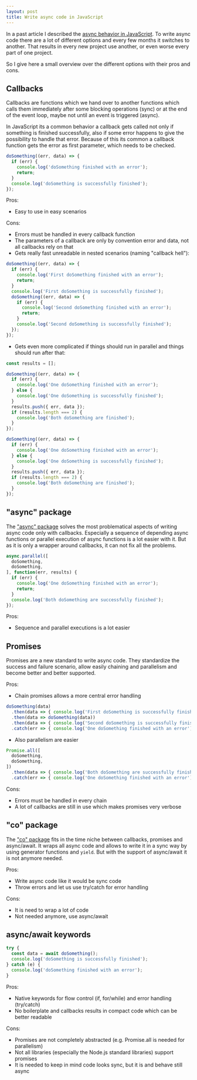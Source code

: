 ```yaml
---
layout: post
title: Write async code in JavaScript
---
```


In a past article I described the [async behavior in JavaScript](/2018/01/25/async-behavior-in-javascript.html). To write async code there are a lot of different options and every few months it switches to another. That results in every new project use another, or even worse every part of one project.
<!--more-->

So I give here a small overview over the different options with their pros and cons.

## Callbacks

Callbacks are functions which we hand over to another functions which calls them immediately after some blocking operations (sync) or at the end of the event loop, maybe not until an event is triggered (async).

In JavaScript its a common behavior a callback gets called not only if something is finished successfully, also if some
error happens to give the possibility to handle that error. Because of this its common a callback function gets the
error as first parameter, which needs to be checked.

```javascript
doSomething((err, data) => {
  if (err) {
    console.log('doSomething finished with an error');
    return;
  }
  console.log('doSomething is successfully finished');
});
```

Pros:

* Easy to use in easy scenarios

Cons:

* Errors must be handled in every callback function
* The parameters of a callback are only by convention error and data, not all callbacks rely on that
* Gets really fast unreadable in nested scenarios (naming "callback hell"):

```javascript
doSomething((err, data) => {
  if (err) {
    console.log('First doSomething finished with an error');
    return;
  }
  console.log('First doSomething is successfully finished');
  doSomething((err, data) => {
    if (err) {
      console.log('Second doSomething finished with an error');
      return;
    }
    console.log('Second doSomething is successfully finished');
  });
});
```

* Gets even more complicated if things should run in parallel and things should run after that:

```javascript
const results = [];

doSomething((err, data) => {
  if (err) {
    console.log('One doSomething finished with an error');
  } else {
    console.log('One doSomething is successfully finished');
  }
  results.push({ err, data });
  if (results.length === 2) {
    console.log('Both doSomething are finished');
  }
});

doSomething((err, data) => {
  if (err) {
    console.log('One doSomething finished with an error');
  } else {
    console.log('One doSomething is successfully finished');
  }
  results.push({ err, data });
  if (results.length === 2) {
    console.log('Both doSomething are finished');
  }
});
```

## "async" package

The ["async" package](https://www.npmjs.com/package/async) solves the most problematical aspects of writing async code only with callbacks. Especially a sequence of depending async functions or parallel execution of async functions is a lot easier with it. But as it is only a wrapper around callbacks, it can not fix all the problems.

```javascript
async.parallel([
  doSomething,
  doSomething,
], function(err, results) {
  if (err) {
    console.log('One doSomething finished with an error');
    return;
  }
  console.log('Both doSomething are successfully finished');
});
```

Pros:

* Sequence and parallel executions is a lot easier

## Promises

Promises are a new standard to write async code. They standardize the success and failure scenario, allow easily chaining and parallelism and become better and better supported.

Pros:

* Chain promises allows a more central error handling

```javascript
doSomething(data)
  .then(data => { console.log('First doSomething is successfully finished'); })
  .then(data => doSomething(data))
  .then(data => { console.log('Second doSomething is successfully finished'); })
  .catch(err => { console.log('One doSomething finished with an error'); });
```

* Also parallelism are easier

```javascript
Promise.all([
  doSomething,
  doSomething,
])
  .then(data => { console.log('Both doSomething are successfully finished'); })
  .catch(err => { console.log('One doSomething finished with an error'); });
```

Cons:

* Errors must be handled in every chain
* A lot of callbacks are still in use which makes promises very verbose

## "co" package

The ["co" package](https://www.npmjs.com/package/co) fits in the time niche between callbacks, promises and async/await. It wraps all async code and allows to write it in a sync way by using generator functions and `yield`. But with the support of async/await it is not anymore needed.

Pros:

* Write async code like it would be sync code
* Throw errors and let us use try/catch for error handling

Cons:

* It is need to wrap a lot of code
* Not needed anymore, use async/await

## async/await keywords

```javascript
try {
  const data = await doSomething();
  console.log('doSomething is successfully finished');
} catch (e) {
  console.log('doSomething finished with an error');
}
```

Pros:

* Native keywords for flow control (if, for/while) and error handling (try/catch)
* No boilerplate and callbacks results in compact code which can be better readable

Cons:

* Promises are not completely abstracted (e.g. Promise.all is needed for parallelism)
* Not all libraries (especially the Node.js standard libraries) support promises
* It is needed to keep in mind code looks sync, but it is and behave still async
